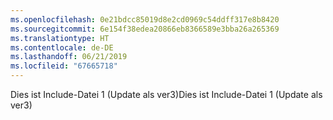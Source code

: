 ```yaml
---
ms.openlocfilehash: 0e21bdcc85019d8e2cd0969c54ddff317e8b8420
ms.sourcegitcommit: 6e154f38edea20866eb8366589e3bba26a265369
ms.translationtype: HT
ms.contentlocale: de-DE
ms.lasthandoff: 06/21/2019
ms.locfileid: "67665718"
---
```

<span data-ttu-id="e121c-101">Dies ist Include-Datei 1 (Update als ver3)</span><span class="sxs-lookup"><span data-stu-id="e121c-101">Dies ist Include-Datei 1 (Update als ver3)</span></span>
